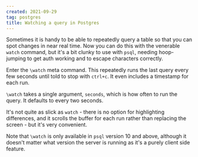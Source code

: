 ```yaml
---
created: 2021-09-29
tag: postgres
title: Watching a query in Postgres
---
```

Sometimes it is handy to be able to repeatedly query a table so that you can spot
changes in near real time. Now you can do this with the venerable `watch` command, but
it's a bit clunky to use with `psql`, needing hoop-jumping to get auth working and to
escape characters correctly.

Enter the `\watch` meta command. This repeatedly runs the last query every few seconds
until told to stop with `ctrl+c`. It even includes a timestamp for each run.

`\watch` takes a single argument, `seconds`, which is how often to run the query. It
defaults to every two seconds.

It's not quite as slick as `watch` - there is no option for highlighting differences,
and it scrolls the buffer for each run rather than replacing the screen - but it's very
convenient.

Note that `\watch` is only available in `psql` version 10 and above, although it doesn't
matter what version the server is running as it's a purely client side feature.
